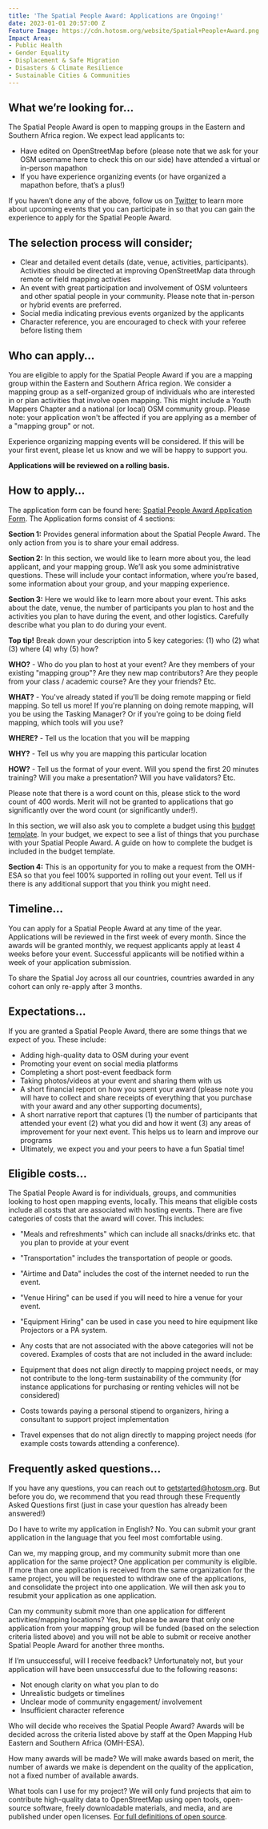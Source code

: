 ```yaml
---
title: 'The Spatial People Award: Applications are Ongoing!'
date: 2023-01-01 20:57:00 Z
Feature Image: https://cdn.hotosm.org/website/Spatial+People+Award.png
Impact Area:
- Public Health
- Gender Equality
- Displacement & Safe Migration
- Disasters & Climate Resilience
- Sustainable Cities & Communities
---
```


## What we’re looking for…

The Spatial People Award is open to mapping groups in the Eastern and Southern Africa region. We expect lead applicants to: 

* Have edited on OpenStreetMap before (please note that we ask for your OSM username here to check this on our side)
have attended a virtual or in-person mapathon
* If you have experience organizing events (or have organized a mapathon before, that’s a plus!)

If you haven’t done any of the above, follow us on <a href="https://twitter.com/openmapping_esa">Twitter</a> to learn more about upcoming events that you can participate in so that you can gain the experience to apply for the Spatial People Award.

## The selection process will consider;

* Clear and detailed event details (date, venue, activities, participants). Activities should be directed at improving OpenStreetMap data through remote or field mapping activities
* An event with great participation and involvement of OSM volunteers and other spatial people in your community.  Please note that in-person or hybrid events are preferred. 
* Social media indicating previous events organized by the applicants
* Character reference, you are encouraged to check with your referee before listing them

## Who can apply…

You are eligible to apply for the Spatial People Award if you are a mapping group within the Eastern and Southern Africa region. We consider a mapping group as a self-organized group of individuals who are interested in or plan activities that involve open mapping. This might include a Youth Mappers Chapter and a national (or local) OSM community group. Please note: your application won't be affected if you are applying as a member of a "mapping group" or not. 

Experience organizing mapping events will be considered. If this will be your first event, please let us know and we will be happy to support you. 

**Applications will be reviewed on a rolling basis.**

## How to apply…

The application form can be found here: <a href="https://forms.gle/sW41g36w75eXAV7F7">Spatial People Award Application Form</a>. The Application forms consist of 4 sections: 

**Section 1:** Provides general information about the Spatial People Award. The only action from you is to share your email address. 

**Section 2:** In this section, we would like to learn more about you, the lead applicant, and your mapping group. We’ll ask you some administrative questions. These will include your contact information, where you’re based, some information about your group, and your mapping experience.

**Section 3:** Here we would like to learn more about your event. This asks about the date, venue, the number of participants you plan to host and the activities you plan to have during the event, and other logistics. Carefully describe what you plan to do during your event. 

**Top tip!** Break down your description into 5 key categories: (1) who (2) what (3) where (4) why (5) how? 

**WHO?** - Who do you plan to host at your event? Are they members of your existing "mapping group"? Are they new map contributors? Are they people from your class / academic course? Are they your friends? Etc.

**WHAT?** - You've already stated if you'll be doing remote mapping or field mapping. So tell us more! If you're planning on doing remote mapping, will you be using the Tasking Manager? Or if you're going to be doing field mapping, which tools will you use?

**WHERE?** - Tell us the location that you will be mapping

**WHY?** - Tell us why you are mapping this particular location

**HOW?** - Tell us the format of your event. Will you spend the first 20 minutes training? Will you make a presentation? Will you have validators? Etc.

Please note that there is a word count on this, please stick to the word count of 400 words. Merit will not be granted to applications that go significantly over the word count (or significantly under!). 

In this section, we will also ask you to complete a budget using this <a href="https://docs.google.com/spreadsheets/d/1YLM83jqwL6dhqM4Qh8YmtmuP1vwPR9lJW7_AAteyOtw/edit?usp=sharing">budget template</a>. In your budget, we expect to see a list of things that you purchase with your Spatial People Award. A guide on how to complete the budget is included in the budget template.  

**Section 4:** This is an opportunity for you to make a request from the OMH-ESA so that you feel 100% supported in rolling out your event. Tell us if there is any additional support that you think you might need. 

## Timeline…

You can apply for a Spatial People Award at any time of the year. Applications will be reviewed in the first week of every month. Since the awards will be granted monthly, we request applicants apply at least 4 weeks before your event. Successful applicants will be notified within a week of your application submission. 

To share the Spatial Joy across all our countries, countries awarded in any cohort can only re-apply after 3 months.

## Expectations…

If you are granted a Spatial People Award, there are some things that we expect of you. These include: 

- Adding high-quality data to OSM during your event
- Promoting your event on social media platforms 
- Completing a short post-event feedback form 
- Taking photos/videos at your event and sharing them with us 
- A short financial report on how you spent your award (please note you will have to collect and share receipts of everything that you purchase with your award and any other supporting documents), 
- A short narrative report that captures (1) the number of participants that attended your event (2) what you did and how it went (3) any areas of improvement for your next event. This helps us to learn and  improve our programs
- Ultimately, we expect you and your peers to have a fun Spatial time!

## Eligible costs…

The Spatial People Award is for individuals, groups, and communities looking to host open mapping events, locally. This means that eligible costs include all costs that are associated with hosting events. There are five categories of costs that the award will cover. This includes: 

- "Meals and refreshments" which can include all snacks/drinks etc. that you plan to provide at your event
- "Transportation" includes the transportation of people or goods. 
- "Airtime and Data" includes the cost of the internet needed to run the event. 
- "Venue Hiring" can be used if you will need to hire a venue for your event. 
- "Equipment Hiring" can be used in case you need to hire equipment like Projectors or a PA system.
- Any costs that are not associated with the above categories will not be covered. Examples of costs that are not included in the award include: 

- Equipment that does not align directly to mapping project needs, or may not contribute to the long-term sustainability of the community (for instance applications for purchasing or renting vehicles will not be considered)
- Costs towards paying a personal stipend to organizers, hiring a consultant to support project implementation 
- Travel expenses that do not align directly to mapping project needs (for example costs towards attending a conference).

## Frequently asked questions…

If you have any questions, you can reach out to getstarted@hotosm.org. But before you do, we recommend that you read through these Frequently Asked Questions first (just in case your question has already been answered!) 

Do I have to write my application in English? No. You can submit your grant application in the language that you feel most comfortable using. 

Can we, my mapping group, and my community submit more than one application for the same project? One application per community is eligible. If more than one application is received from the same organization for the same project, you will be requested to withdraw one of the applications, and consolidate the project into one application. We will then ask you to resubmit your application as one application. 

Can my community submit more than one application for different activities/mapping locations? Yes, but please be aware that only one application from your mapping group will be funded (based on the selection criteria listed above) and you will not be able to submit or receive another Spatial People Award for another three months.

If I’m unsuccessful, will I receive feedback? Unfortunately not, but your application will have been unsuccessful due to the following reasons: 

- Not enough clarity on what you plan to do
- Unrealistic budgets or timelines
- Unclear mode of community engagement/ involvement
- Insufficient character reference 

Who will decide who receives the Spatial People Award? Awards will be decided across the criteria listed above by staff at the Open Mapping Hub Eastern and Southern Africa (OMH-ESA). 

How many awards will be made? We will make awards based on merit, the number of awards we make is dependent on the quality of the application, not a fixed number of available awards. 

What tools can I use for my project? We will only fund projects that aim to contribute high-quality data to OpenStreetMap using open tools, open-source software, freely downloadable materials, and media, and are published under open licenses.  <a href="https://opensource.org/osd">For full definitions of open source</a>.